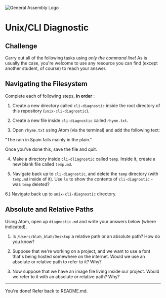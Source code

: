 ![General Assembly Logo](http://i.imgur.com/ke8USTq.png)

# Unix/CLI Diagnostic

## Challenge

Carry out all of the following tasks using _only the command line_! As is
usually the case, you're welcome to use any resource you can find (except
another student, of course) to reach your answer.

## Navigating the Filesystem

Complete each of following steps, **in order** :

1. Create a new directory called `cli-diagnostic` inside the root directory of
this repository (`unix-cli-diagnostic`).

2. Create a new file inside `cli-diagnostic` called `rhyme.txt`.

3. Open `rhyme.txt` using Atom (via the terminal) and add the following text:

 "The rain in Spain falls mainly in the plain."

 Once you've done this, save the file and quit.

4. Make a directory inside `cli-dliagnostic` called `temp`. Inside it, create a new blank file called `temp.md`.

5. Navigate back up to `cli-diagnostic`, and delete the `temp` directory (with `temp.md` inside of it). Use `ls` to show the contents of `cli-diagnostic` - was `temp` deleted?

6.) Navigate back up to `unix-cli-diagnostic` directory.

## Absolute and Relative Paths

Using Atom, open up `diagnostic.md` and write your answers below (where indicated).

1. Is `/Users/blah_blah/Desktop` a relative path or an absolute path? How do you know?

 <!-- Abosolute path -->

 <!-- it starts with a slash a shows the explicit path -->

2. Suppose that we're working on a project, and we want to use a font that's being hosted somewhere on the internet. Would we use an absolute or relative path to refer to it? Why?

 <!-- absolute path-->

 <!-- the font is hosted on another server, not locally on the computer we're working on -->

3. Now suppose that we have an image file living inside our project. Would we refer to it with an absolute or relative path? Why?

 <!-- relative path -->

 <!--because the img is in the project files locally -->

<hr>

You're done! Refer back to README.md.
